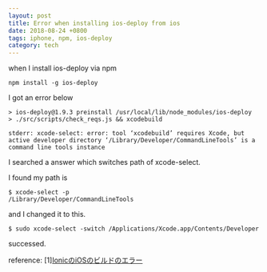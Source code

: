 ```yaml
---
layout: post
title: Error when installing ios-deploy from ios
date: 2018-08-24 +0800
tags: iphone, npm, ios-deploy
category: tech
---
```


when I install ios-deploy via npm
```
npm install -g ios-deploy
```
I got an error below
```
> ios-deploy@1.9.3 preinstall /usr/local/lib/node_modules/ios-deploy
> ./src/scripts/check_reqs.js && xcodebuild

stderr: xcode-select: error: tool ‘xcodebuild’ requires Xcode, but active developer directory ‘/Library/Developer/CommandLineTools’ is a command line tools instance
```
I searched a answer which switches path of xcode-select.

I found my path is
```
$ xcode-select -p
/Library/Developer/CommandLineTools
```
and I changed it to this.
```
$ sudo xcode-select -switch /Applications/Xcode.app/Contents/Developer
```
successed.


reference:
[1][IonicのiOSのビルドのエラー](http://shinriyo.hateblo.jp/entry/2018/02/17/Ionic%E3%81%AEiOS%E3%81%AE%E3%83%93%E3%83%AB%E3%83%89%E3%81%AE%E3%82%A8%E3%83%A9%E3%83%BC)
